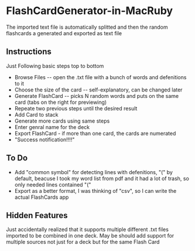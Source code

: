 FlashCardGenerator-in-MacRuby
=============================

The imported text file is automatically splitted and then the random flashcards a generated and exported as text file

Instructions
-------------
Just Following basic steps top to bottom
* Browse Files -- open the .txt file with a bunch of words and defenitions to it
* Choose the size of the card -- self-explanatory, can be changed later
* Generate FlashCard -- picks N random words and puts on the same card (tabs on the right for previewing)
* Repeate two previous steps until the desired result
* Add Card to stack
* Generate more cards using same steps
* Enter genral name for the deck
* Export FlashCard - if more than one card, the cards are numerated
* "Success notification!!!!"

To Do
-------
* Add "common symbol" for detecting lines with defenitions, "(" by default,
beacuse I took my word list from pdf and it had a lot of trash, so only needed lines contained "("
* Export as a better format, I was thinking of "csv", so I can write the actual FlashCards app

Hidden Features
-----------------
Just accidentally realized that it supports multiple different .txt files imported to be combined in one deck.
May be should add support for multiple sources not just for a deck but for the same Flash Card
